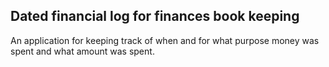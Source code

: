 ## Dated financial log for finances book keeping

An application for keeping track of when and for what purpose money was spent and what amount was spent.
